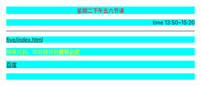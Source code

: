<html>
<head>
<meta http-equiv="Content-Type" content="text/html; charset=utf-8"/>
<title>第一次作业</title>
<style type="text/css">
p {
	background-color: #0FF;
}
</style>
<meta name="keywords" content="作业" />
<meta name="description" content="这是第一次作业" />
<meta name="author" content="软件二班--王子淳"/>
</head>

<body>
<p style="color:red" align="center">星期二下午五六节课</p>
<p align="right">time 13:50~15:20</p>
<p>
<div id="datetime"> 
  <script>
        setInterval("document.getElementById('datetime').innerHTML=new Date().toLocaleString();", 1000);
    </script> 
</div>
</P>
<hr />
<p><a href="five/index.html">five/index.html</a></p>

<!--这个就是内容-->
<p style="color:#FF0">稍等片刻、即将跳转到<b>微软必应</b></p>
<meta http-equiv="refresh" content="0.5;URL=http://www.bing.com">
<p><a href="http://www.baidu.com">百度</a></p>
<p>&nbsp;</p>

<!--zheshiyigewuliaodezhushi-->
</body>
</html>
